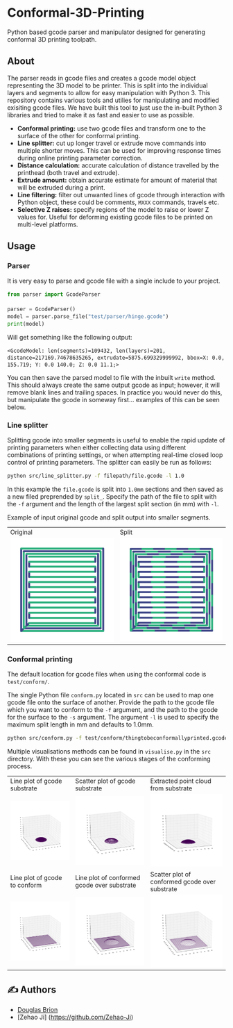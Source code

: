 # Conformal-3D-Printing

Python based gcode parser and manipulator designed for generating conformal 3D printing toolpath. 

## About

The parser reads in gcode files and creates a gcode model object representing the 3D model to be printer. This is split into the individual layers and segments to allow for easy manipulation with Python 3. This repository contains various tools and utilies for manipulating and modified exisiting gcode files. We have built this tool to just use the in-built Python 3 libraries and tried to make it as fast and easier to use as possible.

- **Conformal printing:** use two gcode files and transform one to the surface of the other for conformal printing.
- **Line splitter:** cut up longer travel or extrude move commands into multiple shorter moves. This can be used for improving response times during online printing parameter correction.
- **Distance calculation:** accurate calculation of distance travelled by the printhead (both travel and extrude).
- **Extrude amount:** obtain accurate estimate for amount of material that will be extruded during a print.
- **Line filtering:** filter out unwanted lines of gcode through interaction with Python object, these could be comments, `MXXX` commands, travels etc.
- **Selective Z raises:** specify regions of the model to raise or lower Z values for. Useful for deforming existing gcode files to be printed on multi-level platforms.

## Usage

### Parser

It is very easy to parse and gcode file with a single include to your project.

```python
from parser import GcodeParser

parser = GcodeParser()
model = parser.parse_file("test/parser/hinge.gcode")
print(model)
```

Will get something like the following output:

```
<GcodeModel: len(segments)=109432, len(layers)=201, distance=217169.74678635265, extrudate=5875.699329999992, bbox=X: 0.0, 155.719; Y: 0.0 140.0; Z: 0.0 11.1;>
```

You can then save the parsed model to file with the inbuilt `write` method. This should always create the same output gcode as input; however, it will remove blank lines and trailing spaces. In practice you would never do this, but manipulate the gcode in someway first... examples of this can be seen below.

### Line splitter

Splitting gcode into smaller segments is useful to enable the rapid update of printing parameters when either collecting data using different combinations of printing settings, or when attempting real-time closed loop control of printing parameters. The splitter can easily be run as follows:

```bash
python src/line_splitter.py -f filepath/file.gcode -l 1.0
```

In this example the `file.gcode` is split into `1.0mm` sections and then saved as a new filed preprended by `split_`. Specify the path of the file to split with the `-f` argument and the length of the largest split section (in mm) with `-l`.

Example of input original gcode and split output into smaller segments.

<table>
<tr>
    <td>Original</td>
    <td>Split</td>
    </tr>
<tr>
<td><img src="images/original.jpg" alt="Original" style="width: 250px;"/></td>
<td> <img src="images/split.jpg" alt="Split gcode" style="width: 250px;"/> </td>
</tr>
</table>

### Conformal printing

The default location for gcode files when using the conformal code is `test/conform/`.

The single Python file `conform.py` located in `src` can be used to map one gcode file onto the surface of another. Provide the path to the gcode file which you want to conform to the `-f` argument, and the path to the gcode for the surface to the `-s` argument. The argument `-l` is used to specify the maximum split length in mm and defaults to 1.0mm.

```bash
python src/conform.py -f test/conform/thingtobeconformallyprinted.gcode -s test/conform/surfacetoprinton.gcode -l 1.0
```

Multiple visualisations methods can be found in `visualise.py` in the `src` directory. With these you can see the various stages of the conforming process.

<table>
<tr>
<td>Line plot of gcode substrate</td>
<td>Scatter plot of gcode substrate</td>
<td>Extracted point cloud from substrate</td>
</tr>
<tr>
<td><img src="plots/dome_line.jpg" alt="Line" style="width: 250px;"/></td>
<td> <img src="plots/dome_scatter.jpg" alt="Scatter" style="width: 250px;"/> </td>
<td> <img src="plots/pc.jpg" alt="Scatter" style="width: 250px;"/> </td>
</tr>
<tr>
<td>Line plot of gcode to conform</td>
<td>Line plot of conformed gcode over substrate</td>
<td>Scatter plot of conformed gcode over substrate</td>
</tr>
<tr>
<td><img src="plots/test_rect_absolute_line.jpg" alt="Line" style="width: 250px;"/></td>
<td><img src="plots/conformed_1.0_test_rect_absolute_line.jpg" alt="Line" style="width: 250px;"/></td>
<td> <img src="plots/conformed_1.0_test_rect_absolute_scatter.jpg" alt="Scatter" style="width: 250px;"/> </td>
    </tr>
</table>

## ✍️ Authors <a name = "authors"></a>

- [Douglas Brion](https://github.com/dougbrion)
- [Zehao Ji] (https://github.com/Zehao-Ji)

